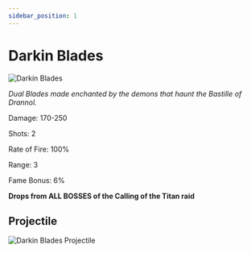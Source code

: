 ```yaml
---
sidebar_position: 1
---
```

# Darkin Blades

![Darkin Blades](https://vwiki.valorserver.com/api/item/picture/Darkin%20Blades)  

<i>Dual Blades made enchanted by the demons that haunt the Bastille of Drannol.</i>

Damage: 170-250

Shots: 2

Rate of Fire: 100%

Range: 3

Fame Bonus: 6%

**Drops from ALL BOSSES of the Calling of the Titan raid**

## Projectile

![Darkin Blades Projectile](https://cdn.discordapp.com/attachments/953134990428868629/969068839507730473/darkinblades.gif)
